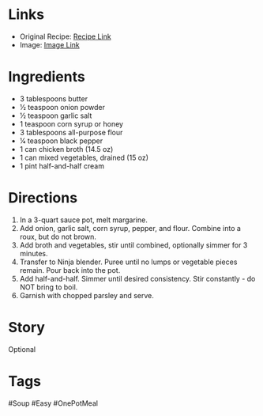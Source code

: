# Links
* Original Recipe: [Recipe Link](https://www.food.com/recipe/dixie-stampede-homestyle-cream-of-vegetable-soup-authentic-201592)
* Image: [Image Link]()
# Ingredients
* 3 tablespoons butter
* 1⁄2 teaspoon onion powder
* 1⁄2 teaspoon garlic salt
* 1 teaspoon corn syrup or honey
* 3 tablespoons all-purpose flour
* 1⁄4 teaspoon black pepper
* 1 can chicken broth (14.5 oz)
* 1 can mixed vegetables, drained (15 oz)
* 1 pint half-and-half cream
# Directions
1. In a 3-quart sauce pot, melt margarine.
2. Add onion, garlic salt, corn syrup, pepper, and flour. Combine into a roux, but do not brown.
3. Add broth and vegetables, stir until combined, optionally simmer for 3 minutes.
4. Transfer to Ninja blender. Puree until no lumps or vegetable pieces remain. Pour back into the pot.
5. Add half-and-half. Simmer until desired consistency. Stir constantly - do NOT bring to boil.
6. Garnish with chopped parsley and serve.

# Story
Optional
# Tags
#Soup #Easy #OnePotMeal 